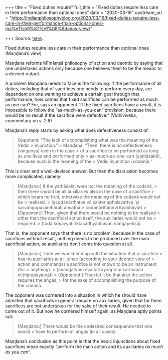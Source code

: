 +++
title = "Fixed duties require"
full_title = "Fixed duties require less care in their performance than optional ones"
date = "2020-03-16"
upstream_url = "https://indianphilosophyblog.org/2020/03/16/fixed-duties-require-less-care-in-their-performance-than-optional-ones-ma%e1%b9%87%e1%b8%8danas-view/"

+++
Source: [here](https://indianphilosophyblog.org/2020/03/16/fixed-duties-require-less-care-in-their-performance-than-optional-ones-ma%e1%b9%87%e1%b8%8danas-view/).

Fixed duties require less care in their performance than optional ones (Maṇḍana’s view)

Maṇḍana reforms Mīmāṃsā philosophy of action and deontic by saying that one undertakes actions only because one believes them to be the means to a desired output.

A problem Maṇḍana needs to face is the following: If the performance of all duties, including that of sacrifices one needs to perform every day, are dependent on one wanting to achieve a certain goal through that performance, how comes that fixed sacrifices can be performed as much as one can? For, says an opponent “If the fixed sacrifices have a result, it is impossible to follow the “as-much-as-you-can” provision, because there would be no result if the sacrifice were defective.” (Vidhiviveka, commentary on v. 2.8)

Maṇḍana’s reply starts by asking what does defectiveness consist of.

> Opponent: “The lack of accomplishing what was the meaning of the Vedic > injunction.” >
> Maṇḍana: “Then, there is no defectiveness (vaiguṇya) even in the case > of a sacrifice to be performed as long as one lives and performed only > as-much-as-one-can (yathāśakti), because such is the meaning of the > Vedic injunction (codanā).”

This is clear and a well-devised answer. But then the discussion becomes more complicated, namely:

> \[Maṇḍana:\] If the yathāśakti were not the meaning of the codanā, > then there should be all auxiliaries also in the case of a sacrifice > which bears no fruit, otherwise the meaning of the codanā would not be > realised. >
> (acodanārthatve vā śakter aphalavattve ‘pi sarvāṅgopasaṃhāraḥ anyathā > codanārthanirvṛttyabhāvāt) >
> \[Opponent:\] Then, given that there would be nothing to be realised > other than the sacrificial action itself, the auxiliaries would not be > required. >
> (tadā kriyāvyatiriktasādhyābhāvān nāṅgāpekṣā)

That is, the opponent says that there is no problem, because in the case of sacrifices without result, nothing needs to be produced over the main sacrificial action, so auxiliaries don’t come into question at all.

> \[Maṇḍana:\] Then we would end up with the situation that a sacrifice > has no auxiliaries at all, since (according to your deontic view of > action and commands) a sacrifice is not known to be an instrument (for > anything). >
> (anaṅgatvam eva tarhi prāptaṃ karmaṇaḥ nirjñātopāyatvāt) >
> \[Opponent:\] Then let it be that also the action requires the aṅgas, > for the sake of accomplishing the purpose of the codanā.

The opponent was cornered into a situation in which he should have admitted that sacrifices in general require no auxiliaries, given that for them sacrifices are not undertaken for the sake of their result. He needed to come out of it. But now he cornered himself again, as Maṇḍana aptly points out:

> \[Maṇḍana:\] There would be the undesired consequence that one would > have to perform all aṅgas (in all cases).

Maṇḍana’s conclusion as this point is that the Vedic injunctions about fixed sacrifices mean exactly “perform the main action and its auxiliaries *as much as you can*“.

